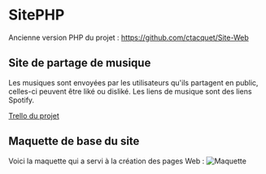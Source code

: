 # SitePHP
Ancienne version PHP du projet : https://github.com/ctacquet/Site-Web 

## Site de partage de musique

Les musiques sont envoyées par les utilisateurs qu'ils partagent en public, celles-ci peuvent être liké ou disliké.
Les liens de musique sont des liens Spotify.

[Trello du projet](https://trello.com/b/hE5KhqFs/projet-web)

## Maquette de base du site
Voici la maquette qui a servi à la création des pages Web :
![Maquette](https://i.imgur.com/agWNRVd.png "Maquette du site")

